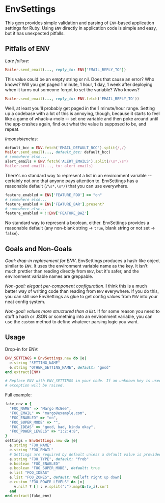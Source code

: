 # EnvSettings

This gem provides simple validation and parsing of `ENV`-based application
settings for Ruby. Using `ENV` directly in application code is simple and easy,
but it has unexpected pitfalls.

## Pitfalls of ENV

*Late failure*:

```ruby
Mailer.send_email(..., reply_to: ENV['EMAIL_REPLY_TO'])
```

This value could be an empty string or nil. Does that cause an error? Who knows?
Will you get paged 1 minute, 1 hour, 1 day, 1 week after deploying when it turns
out someone forgot to set the variable? Who knows?

```ruby
Mailer.send_email(..., reply_to: ENV.fetch('EMAIL_REPLY_TO'))
```

Well, at least you'll probably get paged in the 1 minute/hour range. Setting up
a codebase with a lot of this is annoying, though, because it starts to feel
like a game of whack-a-mole -- set one variable and then poke around until the
app crashes again, find out what the value is supposed to be, and repeat.

*Inconsistencies*:

```ruby
default_bcc = ENV.fetch('EMAIL_DEFAULT_BCC').split(/,/)
Mailer.send_email(..., default_bcc: default_bcc)
# somewhere else...
alert_emails = ENV.fetch('ALERT_EMAILS').split(/\s*,\s*)
Mailer.send_email(..., to: alert_emails)
```

There's no standard way to represent a list in an environment variable --
certainly not one that anyone pays attention to. EnvSettings has a reasonable
default (`/\s*,\s*/`) that you can use everywhere.

```ruby
feature_enabled = ENV['FEATURE_FOO'] == "on"
# somewhere else...
feature_enabled = ENV['FEATURE_BAR'].present?
# somewhere else...
feature_enabled = !!ENV['FEATURE_BAZ']
```

No standard way to represent a boolean, either. EnvSettings provides a
reasonable default (any non-blank string -> `true`, blank string or not set ->
`false`).

[12f]: https://12factor.net/config

## Goals and Non-Goals

*Goal: drop-in replacement for ENV*. EnvSettings produces a hash-like object
similar to `ENV`. It uses the environment variable name as the key. It isn't
much prettier than reading directly from `ENV`, but it's safer, and the
environment variable names are greppable.

*Non-goal: elegant per-component configuration*. I think this is a much better
way of writing code than reading from `ENV` everywhere. If you do this, you can
still use EnvSettings as glue to get config values from `ENV` into your neat
config system.

*Non-goal: values more structured than a list*. If for some reason you need to
stuff a hash or JSON or something into an environment variable, you can use the
`custom` method to define whatever parsing logic you want.

## Usage

Drop-in for ENV:

```ruby
ENV_SETTINGS = EnvSettings.new do |e|
  e.string "SETTING_NAME"
  e.string "OTHER_SETTING_NAME", default: "good"
end.extract(ENV)

# Replace ENV with ENV_SETTINGS in your code. If an unknown key is used, an
# exception will be raised.
```

Full example:

```ruby
fake_env = {
  "FOO_NAME" => "Margo McGee",
  "FOO_EMAIL" => "margo@example.com",
  "FOO_ENABLED" => "on",
  "FOO_SUPER_MODE" => "",
  "FOO_IDEAS" => "good, bad, kinda okay",
  "FOO_POWER_LEVELS" => "1:2:4:8",
}
settings = EnvSettings.new do |e|
  e.string "FOO_NAME"
  e.string "FOO_EMAIL"
  # Settings are required by default unless a default value is provided.
  e.string "FOO_TYPE", default: "frob"
  e.boolean "FOO_ENABLED"
  e.boolean "FOO_SUPER_MODE", default: true
  e.list "FOO_IDEAS"
  e.list "FOO_ZONES", default: %w[left right up down]
  e.custom "FOO_POWER_LEVELS" do |v|
    v.nil? ? [] : v.split(":").map(&:to_i).sort
  end
end.extract(fake_env)
```

